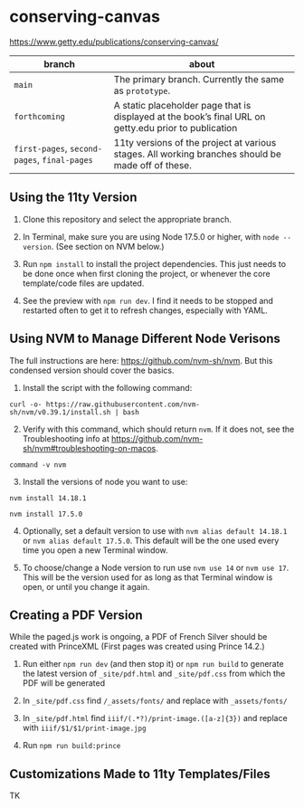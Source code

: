 # conserving-canvas

https://www.getty.edu/publications/conserving-canvas/

| branch | about |
| --- | --- |
| `main` | The primary branch. Currently the same as `prototype`. |
| `forthcoming` | A static placeholder page that is displayed at the book’s final URL on getty.edu prior to publication |
| `first-pages`, `second-pages`, `final-pages`| 11ty versions of the project at various stages. All working branches should be made off of these. |

## Using the 11ty Version

1. Clone this repository and select the appropriate branch.

2. In Terminal, make sure you are using Node 17.5.0 or higher, with `node --version`. (See section on NVM below.)

3. Run `npm install` to install the project dependencies. This just needs to be done once when first cloning the project, or whenever the core template/code files are updated.

4. See the preview with `npm run dev`. I find it needs to be stopped and restarted often to get it to refresh changes, especially with YAML.

## Using NVM to Manage Different Node Verisons

The full instructions are here: https://github.com/nvm-sh/nvm. But this condensed version should cover the basics.

1. Install the script with the following command:

```
curl -o- https://raw.githubusercontent.com/nvm-sh/nvm/v0.39.1/install.sh | bash
```

2. Verify with this command, which should return `nvm`. If it does not, see the Troubleshooting info at https://github.com/nvm-sh/nvm#troubleshooting-on-macos.

```
command -v nvm
```

3. Install the versions of node you want to use:

```
nvm install 14.18.1
```

```
nvm install 17.5.0
```

4. Optionally, set a default version to use with `nvm alias default 14.18.1` or `nvm alias default 17.5.0`. This default will be the one used every time you open a new Terminal window.

5. To choose/change a Node version to run use `nvm use 14` or `nvm use 17`. This will be the version used for as long as that Terminal window is open, or until you change it again.

## Creating a PDF Version

While the paged.js work is ongoing, a PDF of French Silver should be created with PrinceXML (First pages was created using Prince 14.2.)

1. Run either `npm run dev` (and then stop it) or `npm run build` to generate the latest version of `_site/pdf.html` and `_site/pdf.css` from which the PDF will be generated

2. In `_site/pdf.css` find `/_assets/fonts/` and replace with `_assets/fonts/`

3. In `_site/pdf.html` find `iiif/(.*?)/print-image.([a-z]{3})` and replace with `iiif/$1/$1/print-image.jpg`

4. Run `npm run build:prince`

## Customizations Made to 11ty Templates/Files

TK